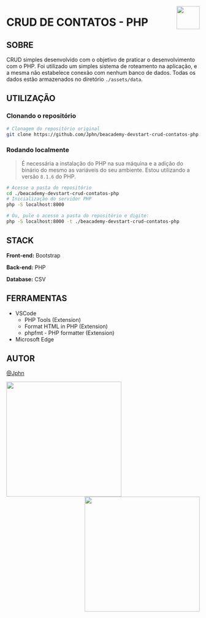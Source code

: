 <a href="https://www.beacademy.com.br/devstartpaylivre/" target="_blank"><img src="https://www.beacademy.com.br/wp-content/uploads/2022/02/Cubo.png" align="right" width="60"/></a>

# CRUD DE CONTATOS - PHP

## SOBRE

CRUD simples desenvolvido com o objetivo de praticar o desenvolvimento com o PHP. Foi utilizado um simples sistema de roteamento na aplicação, e a mesma não estabelece conexão com nenhum banco de dados. Todas os dados estão armazenados no diretório `./assets/data`.

## UTILIZAÇÃO

### Clonando o repositório

```sh
# Clonagem do repositório original
git clone https://github.com/Jphn/beacademy-devstart-crud-contatos-php.git
```

### Rodando localmente

> É necessária a instalação do PHP na sua máquina e a adição do binário do mesmo as variáveis do seu ambiente. Estou utilizando a versão `8.1.6` do PHP.

```sh
# Acesse a pasta do repositório
cd ./beacademy-devstart-crud-contatos-php
# Inicialização do servidor PHP
php -S localhost:8000
```

```sh
# Ou, pule o acesso a pasta do repositório e digite:
php -S localhost:8000 -t ./beacademy-devstart-crud-contatos-php
```

## STACK

**Front-end:** Bootstrap

**Back-end:** PHP

**Database:** CSV

## FERRAMENTAS

- VSCode
  - PHP Tools (Extension)
  - Format HTML in PHP (Extension)
  - phpfmt - PHP formatter (Extension)
- Microsoft Edge

## AUTOR

[@Jphn](https://github.com/Jphn)

<a href="https://www.beacademy.com.br/" target="_blank"><img src="https://www.beacademy.com.br/wp-content/uploads/2019/11/Logo-Topo.png" width="300" align="left" /></a>
<a href="https://www.paylivre.com/" target="_blank"><img src="https://web.paylivre.com/static/media/logo-blue.c7100186.png" width="300" align="right" /></a>
